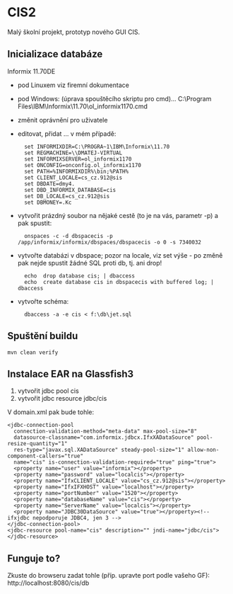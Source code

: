 CIS2
====
Malý školní projekt, prototyp nového GUI CIS.

Inicializace databáze
---------------------
Informix 11.70DE
- pod Linuxem viz firemní dokumentace
- pod Windows:
(úprava spouštěcího skriptu pro cmd)... C:\Program Files\IBM\Informix\11.70\ol_informix1170.cmd
- změnit oprávnění pro uživatele
- editovat, přidat ... v mém případě:

        set INFORMIXDIR=C:\PROGRA~1\IBM\Informix\11.70
        set REGMACHINE=\\DMATEJ-VIRTUAL
        set INFORMIXSERVER=ol_informix1170
        set ONCONFIG=onconfig.ol_informix1170
        set PATH=%INFORMIXDIR%\bin;%PATH%
        set CLIENT_LOCALE=cs_cz.912@sis
        set DBDATE=dmy4.
        set DBD_INFORMIX_DATABASE=cis
        set DB_LOCALE=cs_cz.912@sis
        set DBMONEY=.Kc

- vytvořit prázdný soubor na nějaké cestě (to je na vás, parametr -p) a pak spustit:

        onspaces -c -d dbspacecis -p /app/informix/informix/dbspaces/dbspacecis -o 0 -s 7340032

- vytvořte databázi v dbspace; pozor na locale, viz set výše - po změně pak nejde spustit žádné SQL proti db, tj. ani drop!

        echo  drop database cis; | dbaccess
        echo  create database cis in dbspacecis with buffered log; | dbaccess

- vytvořte schéma:

        dbaccess -a -e cis < f:\db\jet.sql 

Spuštění buildu
---------------
    mvn clean verify

Instalace EAR na Glassfish3
-----------------------
1. vytvořit jdbc pool cis
2. vytvořit jdbc resource jdbc/cis

V domain.xml pak bude tohle:

    <jdbc-connection-pool
      connection-validation-method="meta-data" max-pool-size="8"
      datasource-classname="com.informix.jdbcx.IfxXADataSource" pool-resize-quantity="1"
      res-type="javax.sql.XADataSource" steady-pool-size="1" allow-non-component-callers="true"
      name="cis" is-connection-validation-required="true" ping="true">
      <property name="user" value="informix"></property>
      <property name="password" value="localcis"></property>
      <property name="IfxCLIENT_LOCALE" value="cs_cz.912@sis"></property>
      <property name="IfxIFXHOST" value="localhost"></property>
      <property name="portNumber" value="1520"></property>
      <property name="databaseName" value="cis"></property>
      <property name="ServerName" value="localcis"></property>
      <property name="JDBC30DataSource" value="true"></property><!-- ifxjdbc nepodporuje JDBC4, jen 3 -->
    </jdbc-connection-pool>
    <jdbc-resource pool-name="cis" description="" jndi-name="jdbc/cis"></jdbc-resource>

Funguje to?
-----------

Zkuste do browseru zadat tohle (příp. upravte port podle vašeho GF): http://localhost:8080/cis/db

